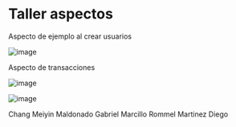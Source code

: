 # Taller aspectos



Aspecto de ejemplo al crear usuarios

![image](https://user-images.githubusercontent.com/85300106/171449351-852c1e1b-b343-49d4-b051-023ba74bf230.png)


Aspecto de transacciones

![image](https://user-images.githubusercontent.com/85300106/171449828-cfc6599e-b41e-4cce-af07-0ce6a698753c.png)


![image](https://user-images.githubusercontent.com/85300106/171451545-551d483c-8a5a-47a1-9ff8-06a9327e3a51.png)

Chang Meiyin
Maldonado Gabriel
Marcillo Rommel
Martinez Diego
